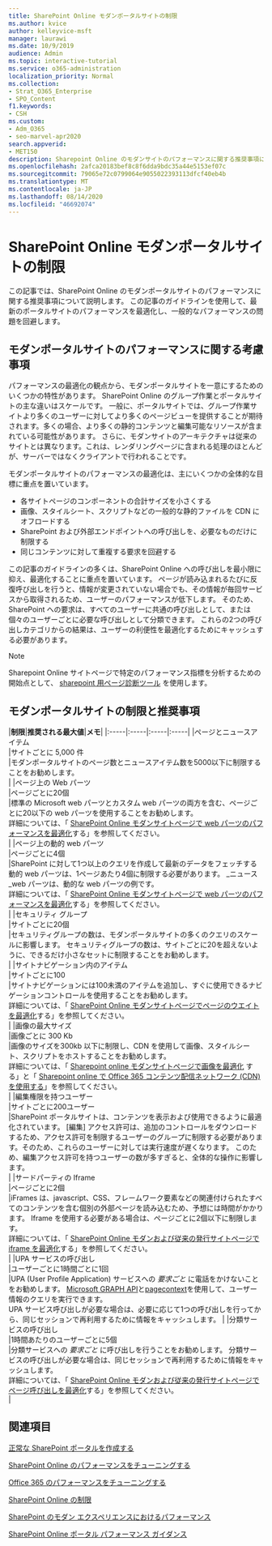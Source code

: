 ```yaml
---
title: SharePoint Online モダンポータルサイトの制限
ms.author: kvice
author: kelleyvice-msft
manager: laurawi
ms.date: 10/9/2019
audience: Admin
ms.topic: interactive-tutorial
ms.service: o365-administration
localization_priority: Normal
ms.collection:
- Strat_O365_Enterprise
- SPO_Content
f1.keywords:
- CSH
ms.custom:
- Adm_O365
- seo-marvel-apr2020
search.appverid:
- MET150
description: Sharepoint Online のモダンサイトのパフォーマンスに関する推奨事項について説明します。たとえば、Sharepoint と外部エンドポイントの呼び出しを制限することができます。
ms.openlocfilehash: 2afca20183bef8c8f6dda9bdc35a44e5153ef07c
ms.sourcegitcommit: 79065e72c0799064e9055022393113dfcf40eb4b
ms.translationtype: MT
ms.contentlocale: ja-JP
ms.lasthandoff: 08/14/2020
ms.locfileid: "46692074"
---
```

# <a name="sharepoint-online-modern-portal-site-limits"></a>SharePoint Online モダンポータルサイトの制限

この記事では、SharePoint Online のモダンポータルサイトのパフォーマンスに関する推奨事項について説明します。 この記事のガイドラインを使用して、最新のポータルサイトのパフォーマンスを最適化し、一般的なパフォーマンスの問題を回避します。

## <a name="performance-considerations-for-modern-portal-sites"></a>モダンポータルサイトのパフォーマンスに関する考慮事項

パフォーマンスの最適化の観点から、モダンポータルサイトを一意にするためのいくつかの特性があります。 SharePoint Online のグループ作業とポータルサイトの主な違いはスケールです。 一般に、ポータルサイトでは、グループ作業サイトより多くのユーザーに対してより多くのページビューを提供することが期待されます。多くの場合、より多くの静的コンテンツと編集可能なリソースが含まれている可能性があります。 さらに、モダンサイトのアーキテクチャは従来のサイトとは異なります。これは、レンダリングページに含まれる処理のほとんどが、サーバーではなくクライアントで行われることです。

モダンポータルサイトのパフォーマンスの最適化は、主にいくつかの全体的な目標に重点を置いています。

- 各サイトページのコンポーネントの合計サイズを小さくする
- 画像、スタイルシート、スクリプトなどの一般的な静的ファイルを CDN にオフロードする
- SharePoint および外部エンドポイントへの呼び出しを、必要なものだけに制限する
- 同じコンテンツに対して重複する要求を回避する

この記事のガイドラインの多くは、SharePoint Online への呼び出しを最小限に抑え、最適化することに重点を置いています。 ページが読み込まれるたびに反復呼び出しを行うと、情報が変更されていない場合でも、その情報が毎回サービスから取得されるため、ユーザーのパフォーマンスが低下します。 そのため、SharePoint への要求は、すべてのユーザーに共通の呼び出しとして、または個々のユーザーごとに必要な呼び出しとして分類できます。 これらの2つの呼び出しカテゴリからの結果は、ユーザーの利便性を最適化するためにキャッシュする必要があります。

>[!NOTE]
>Sharepoint Online サイトページで特定のパフォーマンス指標を分析するための開始点として、 [sharepoint 用ページ診断ツール](https://aka.ms/perftool) を使用します。

## <a name="modern-portal-site-limits-and-recommendations"></a>モダンポータルサイトの制限と推奨事項

|**制限**|**推奨される最大値**|**メモ**|
|:-----|:-----|:-----|:-----|
|ページとニュースアイテム  <br/> |サイトごとに 5,000 件  <br/> |モダンポータルサイトのページ数とニュースアイテム数を5000以下に制限することをお勧めします。  <br/> |
|ページ上の Web パーツ  <br/> |ページごとに20個  <br/> |標準の Microsoft web パーツとカスタム web パーツの両方を含む、ページごとに20以下の web パーツを使用することをお勧めします。 <br/> 詳細については、「 [SharePoint Online モダンサイトページで web パーツのパフォーマンスを最適化](modern-web-part-optimization.md)する」を参照してください。  <br/> |
|ページ上の動的 web パーツ  <br/> |ページごとに4個  <br/> |SharePoint に対して1つ以上のクエリを作成して最新のデータをフェッチする動的 web パーツは、1ページあたり4個に制限する必要があります。 _ニュース_web パーツは、動的な web パーツの例です。 <br/> 詳細については、「 [SharePoint Online モダンサイトページで web パーツのパフォーマンスを最適化](modern-web-part-optimization.md)する」を参照してください。    <br/> |
|セキュリティ グループ  <br/> |サイトごとに20個  <br/> |セキュリティグループの数は、モダンポータルサイトの多くのクエリのスケールに影響します。 セキュリティグループの数は、サイトごとに20を超えないように、できるだけ小さなセットに制限することをお勧めします。  <br/> |
|サイトナビゲーション内のアイテム  <br/> |サイトごとに100  <br/> |サイトナビゲーションには100未満のアイテムを追加し、すぐに使用できるナビゲーションコントロールを使用することをお勧めします。  <br/> 詳細については、「 [SharePoint Online モダンサイトページでページのウエイトを最適化](modern-page-weight-optimization.md)する」を参照してください。 <br/> |
|画像の最大サイズ  <br/> |画像ごとに 300 Kb  <br/> |画像のサイズを300kb 以下に制限し、CDN を使用して画像、スタイルシート、スクリプトをホストすることをお勧めします。 <br/>詳細については、「 [Sharepoint online モダンサイトページで画像を最適化](modern-image-optimization.md) する」と「 [Sharepoint online で Office 365 コンテンツ配信ネットワーク (CDN) を使用する](use-microsoft-365-cdn-with-spo.md)」を参照してください。  <br/> |
|編集権限を持つユーザー  <br/> |サイトごとに200ユーザー  <br/> |SharePoint ポータルサイトは、コンテンツを表示および使用できるように最適化されています。 [編集] アクセス許可は、追加のコントロールをダウンロードするため、アクセス許可を制限するユーザーのグループに制限する必要があります。そのため、これらのユーザーに対しては実行速度が遅くなります。 このため、編集アクセス許可を持つユーザーの数が多すぎると、全体的な操作に影響します。 <br/> |
|サードパーティの Iframe  <br/> |ページごとに2個  <br/> |iFrames は、javascript、CSS、フレームワーク要素などの関連付けられたすべてのコンテンツを含む個別の外部ページを読み込むため、予想には時間がかかります。 Iframe を使用する必要がある場合は、ページごとに2個以下に制限します。<br/> 詳細については、「 [SharePoint Online モダンおよび従来の発行サイトページで iframe を最適化](modern-iframe-optimization.md)する」を参照してください。 <br/> |
|UPA サービスの呼び出し  <br/> |ユーザーごとに1時間ごとに1回  <br/> |UPA (User Profile Application) サービスへの _要求ごと_ に電話をかけないことをお勧めします。 [Microsoft GRAPH API](https://docs.microsoft.com/graph/call-api)と[pagecontext](https://docs.microsoft.com/javascript/api/sp-page-context/pagecontext?view=sp-typescript-latest)を使用して、ユーザー情報のクエリを実行できます。  <br/> UPA サービス呼び出しが必要な場合は、必要に応じて1つの呼び出しを行ってから、同じセッションで再利用するために情報をキャッシュします。 |
|分類サービスの呼び出し  <br/> |1時間あたりのユーザーごとに5個  <br/> |分類サービスへの _要求ごと_ に呼び出しを行うことをお勧めします。 分類サービスの呼び出しが必要な場合は、同じセッションで再利用するために情報をキャッシュします。 <br/> 詳細については、「 [SharePoint Online モダンおよび従来の発行サイトページでページ呼び出しを最適化](modern-page-call-optimization.md)する」を参照してください。 <br/> |

## <a name="related-topics"></a>関連項目

[正常な SharePoint ポータルを作成する](https://docs.microsoft.com/sharepoint/portal-health)

[SharePoint Online のパフォーマンスをチューニングする](tune-sharepoint-online-performance.md)

[Office 365 のパフォーマンスをチューニングする](tune-microsoft-365-performance.md)

[SharePoint Online の制限](https://docs.microsoft.com/office365/servicedescriptions/sharepoint-online-service-description/sharepoint-online-limits)

[SharePoint のモダン エクスペリエンスにおけるパフォーマンス](https://docs.microsoft.com/sharepoint/modern-experience-performance)

[SharePoint Online ポータル パフォーマンス ガイダンス](https://docs.microsoft.com/sharepoint/dev/solution-guidance/portal-performance)
